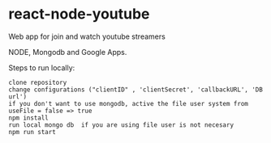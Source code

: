 # react-node-youtube
Web app for join and watch youtube streamers

NODE, Mongodb and Google Apps.

Steps to run locally:

    clone repository
    change configurations ("clientID" , 'clientSecret', 'callbackURL', 'DB url')
    if you don't want to use mongodb, active the file user system from useFile = false => true
    npm install
    run local mongo db  if you are using file user is not necesary
    npm run start
    

